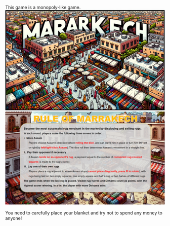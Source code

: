 This game is a monopoly-like game.
![Picture 1](assets/Images/StartScene.png)
![Picture 2](assets/Images/RuleBoard.png)

You need to carefully place your blanket and try not to spend any money to anyone!
